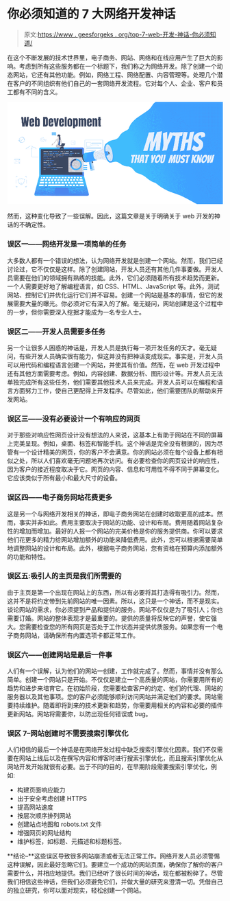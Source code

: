 # 你必须知道的 7 大网络开发神话

> 原文:[https://www . geesforgeks . org/top-7-web-开发-神话-你必须知道/](https://www.geeksforgeeks.org/top-7-web-development-myths-that-you-must-know/)

在这个不断发展的技术世界里，电子商务、网站、网络和在线应用产生了巨大的影响。考虑到所有这些服务都在一个标题下，我们称之为网络开发。除了创建一个动态网站，它还有其他功能。例如，网络工程、网络配置、内容管理等。处理几个潜在客户的不同组织有他们自己的一套网络开发流程。它对每个人、企业、客户和员工都有不同的含义。

![Top-7-Web-Development-Myths-That-You-Must-Know](img/ec275dff4780e1211b75675baec90b7c.png)

然而，这种变化导致了一些误解。因此，这篇文章是关于明确关于 web 开发的神话的不确定性。

### 误区一——网络开发是一项简单的任务

大多数人都有一个错误的想法，认为网络开发就是创建一个网站。然而，我们已经讨论过，它不仅仅是这样。除了创建网站，开发人员还有其他几件事要做。开发人员需要在他们的领域拥有熟练的技能。此外，它们必须随着所有技术趋势而更新。一个人需要更好地了解编程语言，如 CSS、HTML、JavaScript 等。此外，测试网站、控制它们并优化运行它们并不容易。创建一个网站是基本的事情，但它的发展需要大量的曝光。你必须对它有深入的了解。毫无疑问，网站创建是这个过程中的一步，但你需要深入挖掘才能成为一名专业人士。

### 误区二——开发人员需要多任务

另一个让很多人困惑的神话是，开发人员是执行每一项开发任务的天才。毫无疑问，有些开发人员确实很有能力，但这并没有把神话变成现实。事实是，开发人员可以用代码和编程语言创建一个网站，并使其有价值。然而，在 web 开发过程中还有其他方面需要考虑。例如，内容创建、数据分析、图形设计等。开发人员无法单独完成所有这些任务，他们需要其他技术人员来完成。开发人员可以在编程和语言方面努力工作，使自己更配得上开发程序。尽管如此，他们需要团队的帮助来开发网站。

### 误区三——没有必要设计一个有响应的网页

对于那些对响应性网页设计没有想法的人来说，这基本上有助于网站在不同的屏幕上完美呈现。例如，桌面、标签和智能手机。这个神话是完全没有根据的，因为尽管有一个设计精美的网页，你的客户不会满意。你的网站必须在每个设备上都有相似之处，所以人们喜欢毫无问题地再次访问。有必要检查你的网页设计的响应性，因为客户的接近程度取决于它。网页的内容、信息和可用性不得不同于屏幕变化。它应该类似于所有最小和最大尺寸的设备。

### 误区四——电子商务网站花费更多

这是另一个与网络开发相关的神话，即电子商务网站在创建时收取更高的成本。然而，事实并非如此。费用主要取决于网站的功能、设计和布局。费用随着网站复杂性的增加而增加。最好的人报一个网站的完美价格是你的服务提供商。你可以要求他们花更多的精力给网站增加额外的功能来降低费用。此外，您可以根据需要简单地调整网站的设计和布局。此外，根据电子商务网站，您有资格在预算内添加额外的功能和特性。

### 误区五:吸引人的主页是我们所需要的

由于主页是第一个出现在网站上的东西，所以有必要将其打造得有吸引力。然而，这并不是将约定带到先前网站的唯一因素。所以，这只是一个神话，而不是现实。谈论网站的需求，你必须提到产品和提供的服务。网站不仅仅是为了吸引人；你也需要订婚。网站的整体表现才是最重要的。提供的质量将反映它的声誉，使它强大。您需要检查您的所有网页是否处于工作状态并提供优质服务。如果您有一个电子商务网站，请确保所有内置选项卡都正常工作。

### 误区六——创建网站是最后一件事

人们有一个误解，认为他们的网站一创建，工作就完成了。然而，事情并没有那么简单。创建一个网站只是开始。不仅仅是建立一个高质量的网站，你需要用所有的趋势和进步来培育它。在初始阶段，您需要检查客户的约定、他们的代理、网站的服务器以及其他事项。您的客户必须能够顺利访问网站并满足他们的要求。网站需要持续维护。随着即将到来的技术更新和趋势，你需要用相关的内容和必要的插件更新网站。网站将需要你，以防出现任何错误或 bug。

### 误区 7–网站创建时不需要搜索引擎优化

人们相信的最后一个神话是在网络开发过程中缺乏搜索引擎优化因素。我们不仅需要在网站上线后以及在撰写内容和博客时进行搜索引擎优化，而且搜索引擎优化从网站开发开始就很有必要。出于不同的目的，在早期阶段需要搜索引擎优化，例如:

*   构建页面响应能力
*   出于安全考虑创建 HTTPS
*   提高网站速度
*   按层次顺序排列网站
*   创建站点地图和 robots.txt 文件
*   增强网页的网址结构
*   维护标签，如标题、元描述和标题标签。

**结论–**这些误区导致很多网站崩溃或者无法正常工作。网络开发人员必须警惕这种误解，因此最好忽略它们。要建立一个成功的网站页面，确保你了解你的客户需要什么，并相应地提供。我们已经听了很长时间的神话，现在都被粉碎了。尽管我们相信这些神话，但我们必须避免它们，并做大量的研究来澄清一切。凭借自己的独立研究，你可以面对现实，轻松创建一个网站。